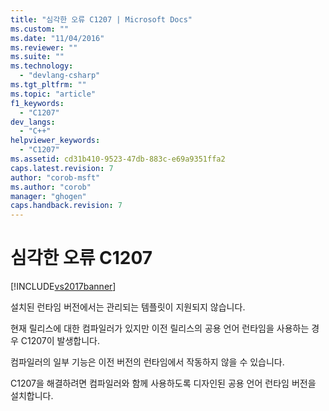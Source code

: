 ```yaml
---
title: "심각한 오류 C1207 | Microsoft Docs"
ms.custom: ""
ms.date: "11/04/2016"
ms.reviewer: ""
ms.suite: ""
ms.technology: 
  - "devlang-csharp"
ms.tgt_pltfrm: ""
ms.topic: "article"
f1_keywords: 
  - "C1207"
dev_langs: 
  - "C++"
helpviewer_keywords: 
  - "C1207"
ms.assetid: cd31b410-9523-47db-883c-e69a9351ffa2
caps.latest.revision: 7
author: "corob-msft"
ms.author: "corob"
manager: "ghogen"
caps.handback.revision: 7
---
```

# 심각한 오류 C1207
[!INCLUDE[vs2017banner](../../assembler/inline/includes/vs2017banner.md)]

설치된 런타임 버전에서는 관리되는 템플릿이 지원되지 않습니다.  
  
 현재 릴리스에 대한 컴파일러가 있지만 이전 릴리스의 공용 언어 런타임을 사용하는 경우 C1207이 발생합니다.  
  
 컴파일러의 일부 기능은 이전 버전의 런타임에서 작동하지 않을 수 있습니다.  
  
 C1207을 해결하려면 컴파일러와 함께 사용하도록 디자인된 공용 언어 런타임 버전을 설치합니다.